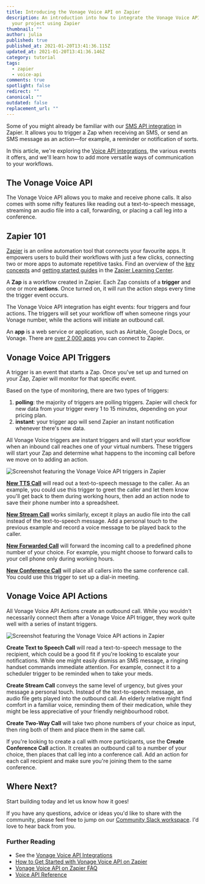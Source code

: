 ```yaml
---
title: Introducing the Vonage Voice API on Zapier
description: An introduction into how to integrate the Vonage Voice API into
  your project using Zapier
thumbnail: ""
author: julia
published: true
published_at: 2021-01-20T13:41:36.115Z
updated_at: 2021-01-20T13:41:36.146Z
category: tutorial
tags:
  - zapier
  - voice-api
comments: true
spotlight: false
redirect: ""
canonical: ""
outdated: false
replacement_url: ""
---
```

Some of you might already be familiar with our [SMS API integration](https://zapier.com/apps/vonage-sms-api/integrations) in Zapier. It allows you to trigger a Zap when receiving an SMS, or send an SMS message as an action—for example, a reminder or notification of sorts.

In this article, we're exploring the [Voice API integrations](https://zapier.com/apps/vonage-voice-api/integrations), the various events it offers, and we'll learn how to add more versatile ways of communication to your workflows.

## The Vonage Voice API

The Vonage Voice API allows you to make and receive phone calls. It also comes with some nifty features like reading out a text-to-speech message, streaming an audio file into a call, forwarding, or placing a call leg into a conference. 

## Zapier 101

[Zapier](https://zapier.com/app/dashboard) is an online automation tool that connects your favourite apps. It empowers users to build their workflows with just a few clicks, connecting two or more apps to automate repetitive tasks.
Find an overview of the [key concepts](https://zapier.com/help/create/basics/learn-key-concepts-in-zapier) and [getting started guides](https://zapier.com/learn/getting-started-guide/) in the [Zapier Learning Center](https://zapier.com/learn/).

A **Zap** is a workflow created in Zapier. Each Zap consists of a **trigger** and one or more **actions**. Once turned on, it will run the action steps every time the trigger event occurs.

The Vonage Voice API integration has eight events: four triggers and four actions. The triggers will set your workflow off when someone rings your Vonage number, while the actions will initiate an outbound call.

An **app** is a web service or application, such as Airtable, Google Docs, or Vonage. There are [over 2,000 apps](https://zapier.com/apps) you can connect to Zapier.

## Vonage Voice API Triggers

A trigger is an event that starts a Zap. Once you've set up and turned on your Zap, Zapier will monitor for that specific event. 

Based on the type of monitoring, there are two types of triggers:

1. **polling**: the majority of triggers are polling triggers. Zapier will check for new data from your trigger every 1 to 15 minutes, depending on your pricing plan.
2. **instant**: your trigger app will send Zapier an instant notification whenever there's new data.

All Vonage Voice triggers are instant triggers and will start your workflow when an inbound call reaches one of your virtual numbers. 
These triggers will start your Zap and determine what happens to the incoming call before we move on to adding an action.

![Screenshot featuring the Vonage Voice API triggers in Zapier](/content/blog/introducing-the-vonage-voice-api-on-zapier/vonage-voice-triggers-zapier.png)

**[New TTS Call](https://zapier.com/webintent/create-zap?create=true&entry-point-location=explore&template__0__action=inbound_tts_call&template__0__selected_api=VonageVoiceCLIAPI%401.0.3&template__0__type_of=read&utm_source=zapier&utm_medium=product&utm_campaign=zapier-gbl-zcr-display-team_explore_zt_integration_triggers)** will read out a text-to-speech message to the caller.
As an example, you could use this trigger to greet the caller and let them know you'll get back to them during working hours, then add an action node to save their phone number into a spreadsheet.

**[New Stream Call](https://zapier.com/webintent/create-zap?create=true&entry-point-location=explore&template__0__action=inbound_stream_call&template__0__selected_api=VonageVoiceCLIAPI%401.0.3&template__0__type_of=read&utm_source=zapier&utm_medium=product&utm_campaign=zapier-gbl-zcr-display-team_explore_zt_integration_triggers)** works similarly, except it plays an audio file into the call instead of the text-to-speech message. Add a personal touch to the previous example and record a voice message to be played back to the caller.

**[New Forwarded Call](https://zapier.com/webintent/create-zap?create=true&entry-point-location=explore&template__0__action=connect_call&template__0__selected_api=VonageVoiceCLIAPI%401.0.3&template__0__type_of=read&utm_source=zapier&utm_medium=product&utm_campaign=zapier-gbl-zcr-display-team_explore_zt_integration_triggers)** will forward the incoming call to a predefined phone number of your choice.
For example, you might choose to forward calls to your cell phone only during working hours.

**[New Conference Call](https://zapier.com/webintent/create-zap?create=true&entry-point-location=explore&template__0__action=conf_call&template__0__selected_api=VonageVoiceCLIAPI%401.0.3&template__0__type_of=read&utm_source=zapier&utm_medium=product&utm_campaign=zapier-gbl-zcr-display-team_explore_zt_integration_triggers)** will place all callers into the same conference call. 
You could use this trigger to set up a dial-in meeting.

## Vonage Voice API Actions

All Vonage Voice API Actions create an outbound call. 
While you wouldn't necessarily connect them after a Vonage Voice API trigger, they work quite well with a series of instant triggers.

![Screenshot featuring the Vonage Voice API actions in Zapier](/content/blog/introducing-the-vonage-voice-api-on-zapier/vonage-voice-actions-zapier.png)

**Create Text to Speech Call** will read a text-to-speech message to the recipient, which could be a good fit if you're looking to escalate your notifications. While one might easily dismiss an SMS message, a ringing handset commands immediate attention.
For example, connect it to a scheduler trigger to be reminded when to take your meds.

**Create Stream Call** conveys the same level of urgency, but gives your message a personal touch. Instead of the text-to-speech message, an audio file gets played into the outbound call. 
An elderly relative might find comfort in a familiar voice, reminding them of their medication, while they might be less appreciative of your friendly neighbourhood robot.

**Create Two-Way Call** will take two phone numbers of your choice as input, then ring both of them and place them in the same call.

If you're looking to create a call with more participants, use the **Create Conference Call** action. It creates an outbound call to a number of your choice, then places that call leg into a conference call. Add an action for each call recipient and make sure you're joining them to the same conference.

## Where Next?

Start building today and let us know how it goes!

<script type="text/javascript" src="https://zapier.com/apps/embed/widget.js?guided_zaps=162876"></script>

<script src="https://zapier.com/apps/embed/widget.js?services=vonage-voice-api&limit=20"></script>

If you have any questions, advice or ideas you'd like to share with the community, please feel free to jump on our [Community Slack workspace](https://developer.nexmo.com/community/slack). I'd love to hear back from you.

### Further Reading

* See the [Vonage Voice API Integrations](https://zapier.com/apps/vonage-voice-api/integrations)
* [How to Get Started with Vonage Voice API on Zapier](https://zapier.com/help/doc/how-to-get-started-with-vonage-voice-api-on-zapier)
* [Vonage Voice API on Zapier FAQ](https://zapier.com/help/doc/common-problems-with-vonage-voice-api-on-zapier)
* [Voice API Reference](https://developer.nexmo.com/api/voice?theme=dark)